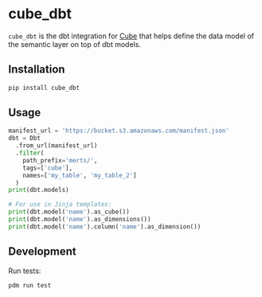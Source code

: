 # cube_dbt

`cube_dbt` is the dbt integration for [Cube](https://cube.dev) that helps define the data model of the semantic layer on top of dbt models.

## Installation

```sh
pip install cube_dbt
```

## Usage

```python
manifest_url = 'https://bucket.s3.amazonaws.com/manifest.json'
dbt = Dbt
  .from_url(manifest_url)
  .filter(
    path_prefix='merts/',
    tags=['cube'],
    names=['my_table', 'my_table_2']
  )
print(dbt.models)

# For use in Jinja templates:
print(dbt.model('name').as_cube())
print(dbt.model('name').as_dimensions())
print(dbt.model('name').column('name').as_dimension())
```

## Development

Run tests:

```sh
pdm run test
```